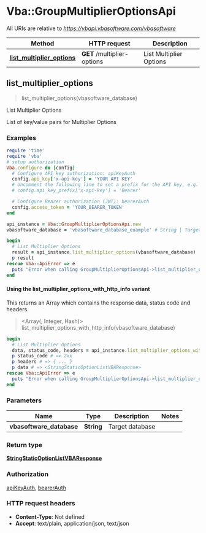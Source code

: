 # Vba::GroupMultiplierOptionsApi

All URIs are relative to *https://vbapi.vbasoftware.com/vbasoftware*

| Method | HTTP request | Description |
| ------ | ------------ | ----------- |
| [**list_multiplier_options**](GroupMultiplierOptionsApi.md#list_multiplier_options) | **GET** /multiplier-options | List Multiplier Options |


## list_multiplier_options

> <StringStaticOptionListVBAResponse> list_multiplier_options(vbasoftware_database)

List Multiplier Options

List of key/value pairs for Multiplier Options

### Examples

```ruby
require 'time'
require 'vba'
# setup authorization
Vba.configure do |config|
  # Configure API key authorization: apiKeyAuth
  config.api_key['x-api-key'] = 'YOUR API KEY'
  # Uncomment the following line to set a prefix for the API key, e.g. 'Bearer' (defaults to nil)
  # config.api_key_prefix['x-api-key'] = 'Bearer'

  # Configure Bearer authorization (JWT): bearerAuth
  config.access_token = 'YOUR_BEARER_TOKEN'
end

api_instance = Vba::GroupMultiplierOptionsApi.new
vbasoftware_database = 'vbasoftware_database_example' # String | Target database

begin
  # List Multiplier Options
  result = api_instance.list_multiplier_options(vbasoftware_database)
  p result
rescue Vba::ApiError => e
  puts "Error when calling GroupMultiplierOptionsApi->list_multiplier_options: #{e}"
end
```

#### Using the list_multiplier_options_with_http_info variant

This returns an Array which contains the response data, status code and headers.

> <Array(<StringStaticOptionListVBAResponse>, Integer, Hash)> list_multiplier_options_with_http_info(vbasoftware_database)

```ruby
begin
  # List Multiplier Options
  data, status_code, headers = api_instance.list_multiplier_options_with_http_info(vbasoftware_database)
  p status_code # => 2xx
  p headers # => { ... }
  p data # => <StringStaticOptionListVBAResponse>
rescue Vba::ApiError => e
  puts "Error when calling GroupMultiplierOptionsApi->list_multiplier_options_with_http_info: #{e}"
end
```

### Parameters

| Name | Type | Description | Notes |
| ---- | ---- | ----------- | ----- |
| **vbasoftware_database** | **String** | Target database |  |

### Return type

[**StringStaticOptionListVBAResponse**](StringStaticOptionListVBAResponse.md)

### Authorization

[apiKeyAuth](../README.md#apiKeyAuth), [bearerAuth](../README.md#bearerAuth)

### HTTP request headers

- **Content-Type**: Not defined
- **Accept**: text/plain, application/json, text/json

